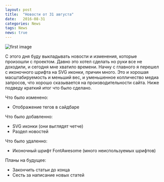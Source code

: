 ```yaml
---
layout: post
title:  "Новости от 31 августа"
date:   2016-08-31
categories: News
tags: News
news: true
---
```


![first image](http://i82.fastpic.ru/big/2016/0912/60/7dd8ab90404e6018f6cf24872cdfc960.jpg)

С этого дня буду выкладывать новости и изменения, которые произошли с проектом.
Давно это хотел сделать но руки все не доходили, и сегодня мне хватило времени.
Начну с главного я перешел с иконочного шрифта на SVG иконки, причин много. 
Это и хорошая масштабируемость и меньший вес, и уменьшенное колличество 
медиа запросов, что хорошо сказывается на производительности сайта.
Ниже подведу краткий итог что было сделано.

Что было изменено:
- Отображение тегов в сайдбаре    

Что было добавленно:
- SVG иконки (они выглядят четче)
- Раздел новостей

Что было удаленно:
- Иконочный шрифт FontAwesome (много неиспользуемых шрифтов)

Планы на будущее: 
- Закончить статьи до конца
- Сесть за написание новых статей
